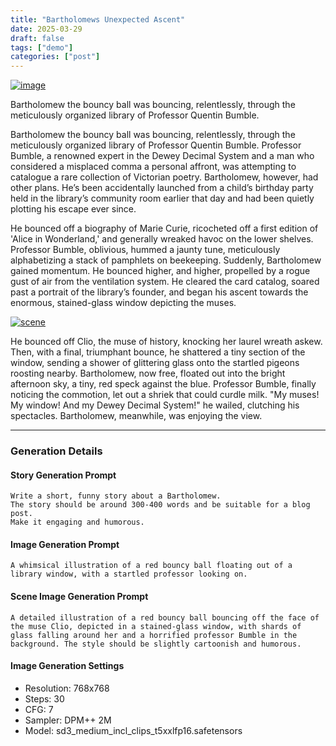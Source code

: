 ```yaml
---
title: "Bartholomews Unexpected Ascent"
date: 2025-03-29
draft: false
tags: ["demo"]
categories: ["post"]
---
```



[![image](/images/image-100842.png)](2025-03-29-bartholomews-unexpected-ascent-100918)


Bartholomew the bouncy ball was bouncing, relentlessly, through the meticulously organized library of Professor Quentin Bumble.


<!--more-->

Bartholomew the bouncy ball was bouncing, relentlessly, through the meticulously organized library of Professor Quentin Bumble. Professor Bumble, a renowned expert in the Dewey Decimal System and a man who considered a misplaced comma a personal affront, was attempting to catalogue a rare collection of Victorian poetry. Bartholomew, however, had other plans. He’s been accidentally launched from a child’s birthday party held in the library’s community room earlier that day and had been quietly plotting his escape ever since.

He bounced off a biography of Marie Curie, ricocheted off a first edition of 'Alice in Wonderland,' and generally wreaked havoc on the lower shelves. Professor Bumble, oblivious, hummed a jaunty tune, meticulously alphabetizing a stack of pamphlets on beekeeping. Suddenly, Bartholomew gained momentum. He bounced higher, and higher, propelled by a rogue gust of air from the ventilation system. He cleared the card catalog, soared past a portrait of the library’s founder, and began his ascent towards the enormous, stained-glass window depicting the muses.



[![scene](/images/scene-100918.png)](2025-03-29-bartholomews-unexpected-ascent-100918)



He bounced off Clio, the muse of history, knocking her laurel wreath askew. Then, with a final, triumphant bounce, he shattered a tiny section of the window, sending a shower of glittering glass onto the startled pigeons roosting nearby. Bartholomew, now free, floated out into the bright afternoon sky, a tiny, red speck against the blue. Professor Bumble, finally noticing the commotion, let out a shriek that could curdle milk. "My muses! My window! And my Dewey Decimal System!" he wailed, clutching his spectacles. Bartholomew, meanwhile, was enjoying the view.

---

### Generation Details

#### Story Generation Prompt
```text
Write a short, funny story about a Bartholomew. 
The story should be around 300-400 words and be suitable for a blog post. 
Make it engaging and humorous.
```

#### Image Generation Prompt
```text
A whimsical illustration of a red bouncy ball floating out of a library window, with a startled professor looking on.
```

#### Scene Image Generation Prompt
```text
A detailed illustration of a red bouncy ball bouncing off the face of the muse Clio, depicted in a stained-glass window, with shards of glass falling around her and a horrified professor Bumble in the background. The style should be slightly cartoonish and humorous.
```

#### Image Generation Settings
- Resolution: 768x768
- Steps: 30
- CFG: 7
- Sampler: DPM++ 2M
- Model: sd3_medium_incl_clips_t5xxlfp16.safetensors
